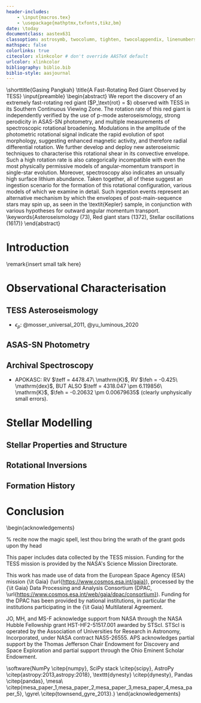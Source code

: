 ```yaml
---
header-includes:
    - \input{macros.tex}
    - \usepackage{mathptmx,txfonts,tikz,bm}
date: \today
documentclass: aastex631
classoption: astrosymb, twocolumn, tighten, twocolappendix, linenumbers
mathspec: false
colorlinks: true
citecolor: xlinkcolor # don't override AASTeX default
urlcolor: xlinkcolor
bibliography: biblio.bib
biblio-style: aasjournal
---
```


\shorttitle{Gasing Pangkah}
\title{A Fast-Rotating Red Giant Observed by TESS}
\input{preamble}
\begin{abstract}
We report the discovery of an extremely fast-rotating red giant ($P_\text{rot} = $) observed with TESS in its Southern Continuous Viewing Zone. The rotation rate of this red giant is independently verified by the use of p-mode asteroseismology, strong perodicity in ASAS-SN photometry, and multiple measurements of spectroscopic rotational broadening. Modulations in the amplitude of the photometric rotational signal indicate the rapid evolution of spot morphology, suggesting enhanced magnetic activity, and therefore radial differential rotation. We further develop and deploy new asteroseismic techniques to characterise this rotational shear in its convective envelope. Such a high rotation rate is also categorically incompatible with even the most physically permissive models of angular-momentum transport in single-star evolution. Moreover, spectroscopy also indicates an unsually high surface lithium abundance. Taken together, all of these suggest an ingestion scenario for the formation of this rotational configuration, various models of which we examine in detail. Such ingestion events represent an alternative mechanism by which the envelopes of post-main-sequence stars may spin up, as seen in the \textit{Kepler} sample, in conjunction with various hypotheses for outward angular momentum transport.
\keywords{Asteroseismology (73), Red giant stars (1372), Stellar oscillations (1617)}
\end{abstract}

# Introduction

\remark{insert small talk here}

# Observational Characterisation

## TESS Asteroseismology

- $\epsilon_p$: @mosser_universal_2011, @yu_luminous_2020

## ASAS-SN Photometry

## Archival Spectroscopy

- APOKASC: RV $\teff = 4478.47\ \mathrm{K}$, RV $\feh = -0.425\ \mathrm{dex}$, BUT ALSO $\teff = 4318.047 \pm 6.119856\ \mathrm{K}$, $\feh = -0.20632 \pm 0.00679635$ (clearly unphysically small errors).

# Stellar Modelling

## Stellar Properties and Structure

## Rotational Inversions

## Formation History

# Conclusion

\begin{acknowledgements}

% recite now the magic spell, lest thou bring the wrath of the grant gods upon thy head

This paper includes data collected by the TESS mission. Funding for the TESS mission is provided by the NASA's Science Mission Directorate.

This work has made use of data from the European Space Agency (ESA) mission {\it Gaia} (\url{https://www.cosmos.esa.int/gaia}), processed by the {\it Gaia} Data Processing and Analysis Consortium (DPAC, \url{https://www.cosmos.esa.int/web/gaia/dpac/consortium}). Funding for the DPAC has been provided by national institutions, in particular the institutions participating in the {\it Gaia} Multilateral Agreement.

JO, MH, and MS-F acknowledge support from NASA through the NASA Hubble Fellowship grant HST-HF2-51517.001 awarded by STScI. STScI is operated by the Association of Universities for Research in Astronomy, Incorporated, under NASA contract NAS5-26555. APS acknowledges partial support by the Thomas Jefferson
Chair Endowment for Discovery and Space Exploration and
partial support through the Ohio Eminent Scholar Endowment.

\software{NumPy \citep{numpy}, SciPy stack \citep{scipy}, AstroPy \citep{astropy:2013,astropy:2018}, \texttt{dynesty} \citep{dynesty}, Pandas \citep{pandas}, \mesa\ \citep{mesa_paper_1,mesa_paper_2,mesa_paper_3,mesa_paper_4,mesa_paper_5}, \gyre\ \citep{townsend_gyre_2013}.}
\end{acknowledgements}

<!--\bibliography{biblio.bib}-->
